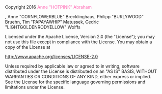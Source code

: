 Copyright 2016
<span style="color: hotpink"> Anne "HOTPINK" Abraham </span>
<div color:HOTPINK;"></div>, Anne "CORNFLOWERBLUE" Brecklinghaus,
Philipp "BURLYWOOD" Bruehn, Tim "PAPAYAWHIP" Matussek,
Cedric "LIGHTGOLDENRODYELLOW" Wolffs

Licensed under the Apache License, Version 2.0 (the "License");
you may not use this file except in compliance with the License.
You may obtain a copy of the License at

http://www.apache.org/licenses/LICENSE-2.0

Unless required by applicable law or agreed to in writing, software
distributed under the License is distributed on an "AS IS" BASIS,
WITHOUT WARRANTIES OR CONDITIONS OF ANY KIND, either express or implied.
See the License for the specific language governing permissions and
limitations under the License.
